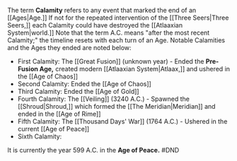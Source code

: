 The term **Calamity** refers to any event that marked the end of an [[Ages|Age.]] If not for the repeated intervention of the [[Three Seers|Three Seers,]] each Calamity could have destroyed the [[Atlaaxian System|world.]] Note that the term A.C. means "after the most recent Calamity;" the timeline resets with each turn of an Age. Notable Calamities and the Ages they ended are noted below:

* First Calamity: The [[Great Fusion]] (unknown year) - Ended the **Pre-Fusion Age,** created modern [[Atlaaxian System|Atlaax,]] and ushered in the [[Age of Chaos]]
* Second Calamity: Ended the [[Age of Chaos]]
* Third Calamity: Ended the [[Age of Gold]]
* Fourth Calamity: The [[Veiling]] (3240 A.C.) - Spawned the [[Shroud|Shroud,]] which formed the [[The Meridian|Meridian]] and ended in the [[Age of Rime]]
* Fifth Calamity: The [[Thousand Days' War]] (1764 A.C.) - Ushered in the current [[Age of Peace]]
* Sixth Calamity:

It is currently the year 599 A.C. in the **Age of Peace.**
#DND